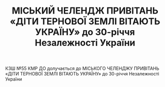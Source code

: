 ﻿---
title: МІСЬКИЙ ЧЕЛЕНДЖ ПРИВІТАНЬ «ДІТИ ТЕРНОВОЇ ЗЕМЛІ ВІТАЮТЬ УКРАЇНУ» до 30-річчя Незалежності України 
---

КЗШ №55 КМР ДО долучається до МІСЬКОГО ЧЕЛЕНДЖУ ПРИВІТАНЬ «ДІТИ ТЕРНОВОЇ ЗЕМЛІ ВІТАЮТЬ УКРАЇНУ» до 30-річчя Незалежності України

<youtube id="O0GwR34d2U0"></youtube>

